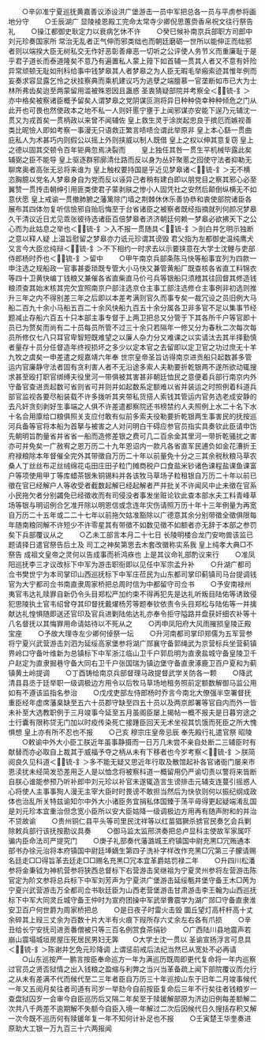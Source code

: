 <!-- { "loadSidebar": true } -->
　　○辛卯准宁夏巡抚黄嘉善议添设洪广堡游击一员中军把总各一员与平虏参将画地分守
　　○壬辰湖广  显陵裬恩殿工完命太常寺少卿倪思蕙赍香帛祝文往行祭告礼
　　○操江都御史耿定力以衰病乞休不许
　　○癸巳候补南京兵部职方司郎中刘元珍奏国家所  常治无乱者正气伸而邪类绌也而朝廷磨砺一世所以能伸正而绌邪者则以端揆大臣无树私交无作好恶彰善瘅恶一切听之公评使人务节义而重廉耻于是乎君子道长而泰道隆矣不意乃有遍置私人蒙上箝下如首辅一贯其人者又不意有奸险异常顽顿无耻如刑科给事中钱梦皋其人者梦皋之为人臣无暇毛举瘢索迹其惟年例而妄奏求容显露乞怜之状挂察典而乘机建议巧为逃孽之端膻慕一官垄断如市已大为士林所弗齿矣迨至两蒙留用滥被殊恩因且蛊惑  圣衷猜疑部院并考察全＜锍-釒＞亦中格矣被察诸臣概予留矣人谓梦皋之党阴谋叵测将异日种种侥幸种种倾危之门从此开也可畏也然使政本之地不私一人则奸慝宁壅于上闻邪谋亦安能下逞乃元辅沈一贯又为戎首矣一贯柄政以来曾不闻辅佐  皇上救生灵于涂炭起忠良于摈厄而嫉视善类比昵憸人即如考察一事漫无只语救正繁言啧啧佥谓此举原非  皇上本心繇一贯曲庇私人为术甚巧内则假公以摇上外则挟威以制人既借  皇上之权以伸其意复窃  皇上之德以固其交顿令百年钜典忽焉决裂而
　　皇上独任其咎一贯生平机械毕露此矣辅弼之臣不能导  皇上驱逐群邪廓清仕路而反以身为丛奸聚慝之囮使守法者抑勒无聊席奥者高张无忌将来谁为  皇上触权要持国是乎近见梦皋诸＜锍-釒＞无不横恣胸臆以党名人梦皋身自为党而反以诬异己者稍有建白即以朋党目之察其邪心必至翼赞一贯抟击朝绅引用匪类使君子蒙剥肤之惨小人固凭社之安然后颠倒纵横无不如意伏愿  皇上戒谕一贯撤肺腑之藩篱除门墙之荆棘休休乐善协恭和衷使部院诸臣各展布其四体勿复听信憸邪自贻后悔至于台省诸臣之被察者既经指摘就列何颜况梦皋久干清议近日尤见乖张彼待选诸臣百倍梦皋者济济朝廷何赖一梦皋必欲拂天下之公心而为此姑息之举也＜锍-釒＞入不报一贯随具＜锍-釒＞剖白并乞明示独断之意以释人疑  上温旨慰留之梦皋亦力诋元珍谓其谤毁  君父指为左都御史温纯鹰犬又言今大臣忿纯辩＜锍-釒＞不下相约一时求去以示要挟意在大学士沈鲤与吏部侍郎杨时乔也＜锍-釒＞留中
　　○甲午南京兵部条陈马快等船事宜列为四款一申注选之规船政一官事甚委琐既专管大小马快又兼管黄船厂既查核各省直工料锦衣等四十卫黄快编丁钱粮又兼催各省直柴直马价弓兵等银船只须稽其往回督其修造钱粮须查其始末核其完欠宜照南京户部注选京仓主事工部注选修仓主事例非初选则推升三年之内不得别差三年之后即以本差考满则官久而事专矣一裁冗设之员旧例大马船二百九十余小马船五百二十余风快船九百五十余分属各卫非多官不足以集事节经题减止存船六百五十只本部主事专督于上两卫把总又分管于下其各所千户等官即十员已为赘矣而尚有二十员每员所管不过三十余只若隔年一修又分为春秋二次每次每员所修仅七八只耳官卑智短既难望之以廉人杂力分又难课之以实请汰去其半择勤慎者量存十员分任督造年终视损坏之多少以定本官之去留即以定卫官之功过庶无十羊九牧之虞矣一申差遣之规嘉靖六年奉  世宗皇帝圣旨访得南京进贡船只起数甚多管运内官廉静守法者固有贪利害人者不无沿途多索人夫勒要折乾银两不遂所欲动辄搜求甚至殴打职官绑缚夫役里河一带俱被其害甚非朝廷恤民之意便着兵部行南京内外守备官查进贡起数可省则省可并则并如起数系定额难以省并装运之时照例着科道兵部官监视各要尽船装载不许多拨听其夹带私货搭人索钱其管运内官务选老成安静的去凡奸贪刻剥好生事端之人俱不许差遣都察院还书榜禁约人夫照例上水二十名下水十名合用廪给口粮俱照关支应付敢有似前多索夫役勒要折乾银两生事害民的抚按巡河兵备等官将本船为首拏与被害之人对问明白干碍应参官员指实具奏钦此臣请申饬  先朝明旨酌量省并省省一船而造修差银之费可几二百余金其里河一带折乾骚扰之害亦可并免矣一广赦宥之恩万历二十九年恩诏内一款凡各省直军民逋负如金花漕折王府禄粮除本年督催全完外其带徵自万历二十年以前量免十分之三其余税秋粮马草农桑人丁丝丝布疋丝绒绵花屯田庄田子粒门摊商税户口食盐米钞诸色课程盐课鱼课富户等项使用甲丁等库蜡茶银朱铜锡料并各该牧马草场子粒租银自万历二十年以前已徵在官已经解户人等收受者截数起解已经起解者严并批关不许闻风中止未徵在官系小民拖欠者分别蠲免已经徵收而有司侵没者事发坐赃论钦此查本部水夫工料青峰草场等银与明诏例合乞准开除以明恩信或念连年灾伤请照万历十年十三年例量为再宽自万历二十五年或二二十七年以前拖欠姑准豁除以广德意其余分别带徵全徵俱限每年随南粮同解不许短少不许零星其有带徵不如数见徵不如额者亦无辞于本部之参罚矣下兵部覆议从之
　　○乙未工部言本月二十七日  长陵明楼合龙门安吻兽该监已题请择日遣官祭告后土及  司工之神矣第思去木套改徽称实系我  皇上纯孝大典□不祭告  成祖文皇帝之灵何以告成事而祈鸿庥也  上是其议命礼部酌议来行
　　○准凤阳巡抚李三才议改标下中军为游击职衔即以见任中军宗孟升补
　　○升湖广都司佥书樊世宁为本司掌印山西巡抚标下中军庄莅民为山东都司掌印蓟镇司马台提调钱官为大宁都司佥书南直隶周家桥把总周时信为中都留守司佥书
　　○予安南禄州夷官韦达礼赎罪自新仍令头目郑松严加约束不得再犯先是达礼听叛目陆佑等诱致侵犯思陵执土官韦绍曾夺其印督抚戴燿杨芳等题奉钦依责令头目郑松与陆佑等一并擒献达礼惶惧随即送还官印及官兵进剿陆佑达礼亦奉令拒守隘路并盘获奸细农补等十八名督抚以其悔罪用命请姑待以不死从之
　　○丙申凤阳府大风雨摧损皇陵正殿宝座
　　○予故大理寺左少卿何倬祭一坛
　　○升河南都司掌印郑儒为五军营参将宁夏兴武营游击刘泗为延绥高家堡参将湖广郧襄守备郭绳武为京营标兵坐营蓟镇界岭口守备叶维新为总镇标下中军浙江临山卫千户郭启明为直隶盐城守备皇陵卫千户赵定为直隶掘巷守备大同右卫千户张国瑞为镇边堡守备直隶涿鹿卫百户夏和为蓟镇黄土岭提调
　　○丁酉铸给南京兵部督理马政提督武学关防各一颗
　　○降武清县县丞于廷举职一级调极边方用令以后牧马草场地租务照前定额数解御马监公用如有不遵该监指名参治
　　○戊戌吏部左侍郎杨时乔言今南北大僚强半空署督抚重臣经年虚席藩臬缺至五六十员郡守缺至四五十员以及两京郎署等官自内而外一皆未补至大选教职例于三月竣事今延至五月虽阁臣屡上揭帖一概不报夫是日暮穷途之士行囊有限称贷无门加以时疫传染死亡接踵臣回天无术坐视其饥饿而死臣之所大愧惧想  皇上亦有所不忍也不报
　　○己亥  穆宗庄皇帝忌辰  奉先殿行礼遣官祭  昭陵
　　○敕谕中外大小臣工朕近年虽事静摄而一日万几未尝不亲自处断二三辅臣时有献替而亦必取自上裁其于威福予夺之柄从未有下移者也今岁考察＜锍-釒＞朕简阅良久见科道＜锍-釒＞多不能无疑又思近年行取及散馆起补各官诸衙门屡来市恩渎扰未经简发恐差用乏人是以恤念将被察科道一概留用仍严谕切责以警将来皆断自朕心谁能参预乃听补郎中刘元珍以补官未遂辄造言生谤排击元辅支连蔓引摇惑人心将使人主事事狥人漫无主宰大臣时时畏谤不敢担当然后为快欤则何以振纪纲成政体也治乱所关特兹谕知尔中外大小诸臣务宜捐私体国臻于荡平毋得更起疑端淆乱国是刘元珍本宜重治但念宽小臣所以安大臣姑降一级调极边方用再有随声附和的并治不贷故谕
　　○贵州铜仁县平头等司里民沈祥等以红苗猖獗杀掳官民奏乞会兵剿除敕兵部行该抚按勘议具奏
　　○御马监太监邢洪奏把总卢显科主使故军家属吓骗内臣命法司严提究门
　　○庚子礼部奏代藩潞城王府镇国中尉充黑□冗贿通本部书办徐元治将本府镇国中尉廷埲嫡生第四子洗补字样改作充黑□冗第三子朦请赐名廷走□□得旨革去廷走□□赐名充黑□冗本宜革爵姑罚禄二年
　　○升四川松潘参将金秉钺为神机营参将狭西总督标下右营游击吴继祖为宁夏灵州参将左营游击陈官定为阶文参将总兵标下中军刘芳声为宁夏洪广堡游击延绥甎井堡守备王木□苪为宁夏兴武营游击万全都司佥书耿廷臣为山西老营堡游击甘肃游击李王翰为山西巡抚标下中军大同灵丘城守备王仲时为宣府团操中军武举曹震学为湖广郧□守备直隶淮安卫百户何世爵为周家桥把总
　　○是日夜子时雷火击毁  圜丘望灯高杆杆高十丈余碎其上叚三丈余为百数十片大半有火痕下叚所存六丈余左右各有爪损
　　○辛丑给长宁安抚司进贡番僧被只等三百名例赏食茶绢钞
　　○广西陆川县地震声若崩山震塌城垣房屋压死居民男妇无筭　　○大学士沈一贯以  圣谕宣扬浮言可息具＜锍-釒＞陈谢并乞免元珍降调  上谓惩前戒后法纪当然已从宽处不必再请
　　○山东巡按严一鹏言按臣奉命巡方一年为满巡历既周即更代复命将一年内巡察过官员之贤否狱情之出入钱粮之盈缩与利弊之当兴当革备疏上闻下部院覆议而允行之从未有差满不代而候代至二三年者臣自万历三十年巡按山东于旧年二月竣事候代一年又五阅月矣往者司道有司岁一举劾今自前按臣复命后三年不行矣往者钱粮岁一查盘狱囚岁一会审今自臣巡历后又隔二年矣至于赎锾解部原为济边旧例每差额解二次共八千两差不逾期解不失额今自臣入境一年解过二次后因候代日久搜括存积又解一次今既不巡历何有赎锾年复一年不知何计补足也不报
　　○壬寅楚王华奎奏进原助大工银一万九百三十六两报闻
